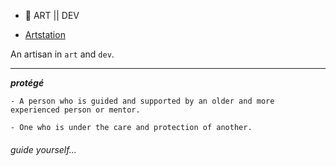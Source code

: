- 🐙 ART || DEV
<!-- - 📫 [Contact Me](https://contact.prothegee.com)
- 🌀 [Website](https://prothegee.com) -->
- [Artstation](https://www.artstation.com/prothegee)

An artisan in `art` and `dev`.

___

__*protégé*__
```
- A person who is guided and supported by an older and more experienced person or mentor.

- One who is under the care and protection of another.
```

###### guide yourself...
